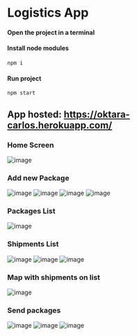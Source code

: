# Logistics App
#### Open the project in a terminal
#### Install node modules
`npm i`
#### Run project
`npm start`
## App hosted: https://oktara-carlos.herokuapp.com/

### Home Screen
![image](https://user-images.githubusercontent.com/63723906/200156335-637bb88f-cc9d-4f64-8a10-30f42bb9aa2f.png)

### Add new Package
![image](https://user-images.githubusercontent.com/63723906/200156349-63087614-27b5-4620-af71-59a8b7ad622e.png)
![image](https://user-images.githubusercontent.com/63723906/200156354-d2a5363c-e877-4fd0-a194-1248f9eaa57c.png)
![image](https://user-images.githubusercontent.com/63723906/200156367-6c63040c-31f4-4505-a969-60c9d98bdd45.png)
![image](https://user-images.githubusercontent.com/63723906/200156373-2c599eb4-7e71-43c9-a7d1-6e76ca61441b.png)

### Packages List
![image](https://user-images.githubusercontent.com/63723906/200156392-073e465c-2869-4ae4-aa93-a28947d04038.png)

### Shipments List
![image](https://user-images.githubusercontent.com/63723906/200156408-6cc65ab5-c37c-4fe3-9962-a30293120e7d.png)
![image](https://user-images.githubusercontent.com/63723906/200156421-ebdb2703-f1d9-4c84-b292-b27ebfeabf3b.png)
![image](https://user-images.githubusercontent.com/63723906/200156426-32667a8a-6068-4ded-bacb-5f8319351e42.png)

### Map with shipments on list
![image](https://user-images.githubusercontent.com/63723906/200156445-b5309b81-a1a6-4569-800c-2c93792567c9.png)

### Send packages
![image](https://user-images.githubusercontent.com/63723906/200156454-318a8419-63da-4f26-8ee6-5aefcb971ae2.png)
![image](https://user-images.githubusercontent.com/63723906/200156458-5cbe1903-1103-4501-a5ef-2418ca76dc8c.png)
![image](https://user-images.githubusercontent.com/63723906/200156466-743d21b8-37d9-4585-a568-46147f44ea92.png)



